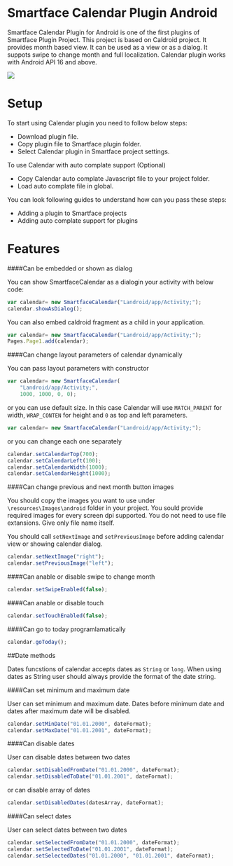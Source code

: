 Smartface Calendar Plugin Android
===================

Smartface Calendar Plugin for Android is one of the first plugins of Smartface Plugin Project. This project is based on Caldroid project. It provides month based view. It can be used as a view or as a dialog. It suppots swipe to change month and full localization. Calendar plugin works with Android API 16 and above.

<img src="http://imgur.com/ifJonYx.png">

Setup
=====

To start using Calendar plugin you need to follow below steps:

 - Download plugin file.
 - Copy plugin file to Smartface plugin folder.
 - Select Calendar plugin in Smartface project settings.

To use Calendar with auto complate support (Optional)

 - Copy Calendar auto complate Javascript file to your project folder.
 - Load auto complate file in global.

You can look following guides to understand how can you pass these steps:

 - Adding a plugin to Smartface projects
 - Adding auto complate support for plugins

Features
========

####Can be embedded or shown as dialog

You can show SmartfaceCalendar as a dialogin your activity with below code:

``` Javascript
var calendar= new SmartfaceCalendar("Landroid/app/Activity;");
calendar.showAsDialog();
```

You can also embed caldroid fragment as a child in your application.

``` Javascript
var calendar= new SmartfaceCalendar("Landroid/app/Activity;");
Pages.Page1.add(calendar);
```

####Can change layout parameters of calendar dynamically

You can pass layout parameters with constructor

``` Javascript
var calendar= new SmartfaceCalendar(
	"Landroid/app/Activity;", 
	1000, 1000, 0, 0);
```

or you can use default size. In this case Calendar will use `MATCH_PARENT` for width, `WRAP_CONTEN` for height and `0` as top and left parameters.

``` Javascript
var calendar= new SmartfaceCalendar("Landroid/app/Activity;");
```

or you can change each one separately

``` Javascript
calendar.setCalendarTop(700);
calendar.setCalendarLeft(100);
calendar.setCalendarWidth(1000);
calendar.setCalendarHeight(1000);
```

####Can change previous and next month button images

You should copy the images you want to use under `\resources\Images\android` folder in your project. You sould provide required images for every screen dpi supported. You do not need to use file extansions. Give only file name itself.

You should call `setNextImage` and `setPreviousImage` before adding calendar view or showing calendar dialog.

``` Javascript
calendar.setNextImage("right");
calendar.setPreviousImage("left");
```

####Can anable or disable swipe to change month

``` Javascript
calendar.setSwipeEnabled(false);
```

####Can anable or disable touch

``` Javascript
calendar.setTouchEnabled(false);
```

####Can go to today programlamatically

``` Javascript
calendar.goToday();
```

##Date methods

Dates funcstions of calendar accepts dates as `String` or `long`. When using dates as String user should always provide the format of the date string.

####Can set minimum and maximum date

User can set minimum and maximum date. Dates before minimum date and dates after maximum date will be disabled.

``` Javascript
calendar.setMinDate("01.01.2000", dateFormat);
calendar.setMaxDate("01.01.2001", dateFormat);
```

####Can disable dates

User can disable dates between two dates

``` Javascript
calendar.setDisabledFromDate("01.01.2000", dateFormat);
calendar.setDisabledToDate("01.01.2001", dateFormat);
```

or can disable array of dates

``` Javascript
calendar.setDisabledDates(datesArray, dateFormat);
```

####Can select dates

User can select dates between two dates

``` Javascript
calendar.setSelectedFromDate("01.01.2000", dateFormat);
calendar.setSelectedToDate("01.01.2001", dateFormat);
calendar.setSelectedDates("01.01.2000", "01.01.2001", dateFormat);
```
